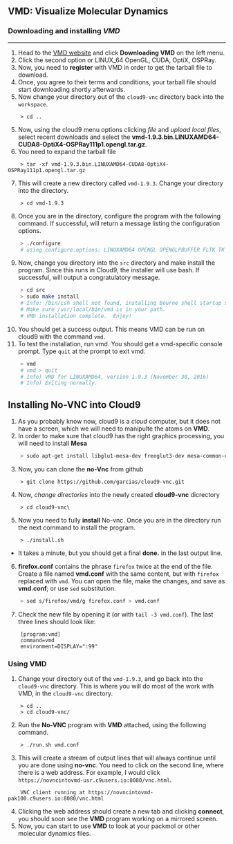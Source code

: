## VMD: Visualize Molecular Dynamics

### Downloading and installing *VMD*

---

1. Head to the [VMD website](http://www.ks.uiuc.edu/Research/vmd/) and click **Downloading VMD** on the left menu. 
2. Click the second option or LINUX_64 OpenGL, CUDA, OptiX, OSPRay. 
3. Now, you need to **register** with VMD in order to get the tarball file to download. 
4. Once, you agree to their terms and conditions, your tarball file should start downloading shortly afterwards. 
5. Now change your directory out of the `cloud9-vnc` directory back into the `workspace`.
```
    > cd ..
```
5. Now, using the cloud9 menu options clicking *file* and *upload local files*, select recent downloads and select the **vmd-1.9.3.bin.LINUXAMD64-CUDA8-OptiX4-OSPRay111p1.opengl.tar.gz**.
6. You need to expand the tarball file
```
    > tar -xf vmd-1.9.3.bin.LINUXAMD64-CUDA8-OptiX4-OSPRay111p1.opengl.tar.gz
```
7. This will create a new directory called `vmd-1.9.3`. Change your directory into the directory.

```
    > cd vmd-1.9.3
```
8. Once you are in the directory, configure the program with the following command. If successful, will return a message listing the configuration options.
```bash
    > ./configure 
    # using configure.options: LINUXAMD64 OPENGL OPENGLPBUFFER FLTK TK ACTC CUDA IMD LIBSBALL XINERAMA XINPUT LIBOPTIX LIBOSPRAY LIBTACHYON VRPN NETCDF COLVARS TCL PYTHON PTHREADS NUMPY SILENT ICC
```
9. Now, change you directory into the `src` directory and make install the program. Since this runs in Cloud9, the installer will use bash. If successful, will output a congratulatory message.

```bash
    > cd src
    > sudo make install
    # Info: /bin/csh shell not found, installing Bourne shell startup script instead
    # Make sure /usr/local/bin/vmd is in your path.
    # VMD installation complete.  Enjoy!
```
10. You should get a success output. This means VMD can be run on cloud9 with the command `vmd`. 
11. To test the installation, run vmd. You should get a vmd-specific console prompt. Type `quit` at the prompt to exit vmd.
```bash
    > vmd
    # vmd > quit
    # Info) VMD for LINUXAMD64, version 1.9.3 (November 30, 2016)
    # Info) Exiting normally.
```
    
## Installing No-VNC into Cloud9

 1. As you probably know now, cloud9 is a *cloud* computer, but it does not have a screen, which we will need to manipulte the atoms on **VMD**.  
 2. In order to make sure that cloud9 has the right graphics processing, you will need to install **Mesa**

```bash
    > sudo apt-get install libglu1-mesa-dev freeglut3-dev mesa-common-dev

````
3. Now, you can clone the **no-Vnc** from github

```
    > git clone https://github.com/garcias/cloud9-vnc.git

```
4. Now, *change directories* into the newly created **cloud9-vnc** dicrectory 

```
    > cd cloud9-vnc\
```
5. Now you need to fully **install** No-vnc. Once you are in the directory run the next command to install the program. 
```
    > ./install.sh
```
* It takes a minute, but you should get a final **done.** in the last output line. 

6. **firefox.conf** contains the phrase `firefox` twice at the end of the file. Create a file named **vmd.conf** with the same content, but with `firefox` replaced with `vmd`. You can open the file, make the changes, and save as **vmd.conf**; or use `sed` substitution.
```bash
    > sed s/firefox/vmd/g firefox.conf > vmd.conf
```
7. Check the new file by opening it (or with `tail -3 vmd.conf`). The last three lines should look like:
```
    [program:vmd]
    command=vmd
    environment=DISPLAY=":99"
```


### Using VMD

1. Change your directory out of the `vmd-1.9.3`, and go back into the `cloud9-vnc` directory. This is where you will do most of the work with VMD, in the `cloud9-vnc` directory. 

```
    > cd ..
    > cd cloud9-vnc/
```
2. Run the **No-VNC** program with **VMD** attached, using the following command. 

```
    > ./run.sh vmd.conf
```
3. This will create a stream of output lines that will always continue until you are done using **no-vnc**. You need to click on the second line, where there is a web address. For example, I would click `https://novncintovmd-usr.c9users.io:8080/vnc.html`.
```
    VNC client running at https://novncintovmd-pak100.c9users.io:8080/vnc.html
```
4. Clicking the web address should create a new tab and clicking **connect**, you should soon see the **VMD** program working on a mirrored screen. 
5. Now, you can start to use **VMD** to look at your packmol or other molecular dynamics files. 
